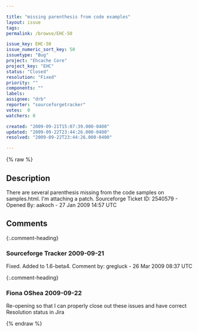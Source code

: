 ```yaml
---

title: "missing parenthesis from code examples"
layout: issue
tags: 
permalink: /browse/EHC-50

issue_key: EHC-50
issue_numeric_sort_key: 50
issuetype: "Bug"
project: "Ehcache Core"
project_key: "EHC"
status: "Closed"
resolution: "Fixed"
priority: ""
components: ""
labels: 
assignee: "drb"
reporter: "sourceforgetracker"
votes:  0
watchers: 0

created: "2009-09-21T15:07:39.000-0400"
updated: "2009-09-22T23:44:26.000-0400"
resolved: "2009-09-22T23:44:26.000-0400"

---
```




{% raw %}



## Description

<div markdown="1" class="description">

There are several parenthesis missing from the code samples on samples.html. I'm attaching a patch.
Sourceforge Ticket ID: 2540579 - Opened By: aakoch - 27 Jan 2009 14:57 UTC

</div>

## Comments


{:.comment-heading}
### **Sourceforge Tracker** <span class="date">2009-09-21</span>

<div markdown="1" class="comment">

Fixed. Added to 1.6-beta4.
Comment by: gregluck - 26 Mar 2009 08:37 UTC

</div>


{:.comment-heading}
### **Fiona OShea** <span class="date">2009-09-22</span>

<div markdown="1" class="comment">

Re-opening so that I can properly close out these issues and have correct Resolution status in Jira

</div>



{% endraw %}
